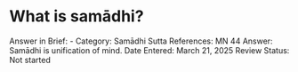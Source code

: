 # What is samādhi?

Answer in Brief: -
 Category: Samādhi
Sutta References: MN 44
Answer: Samādhi is unification of mind.
Date Entered: March 21, 2025
Review Status: Not started